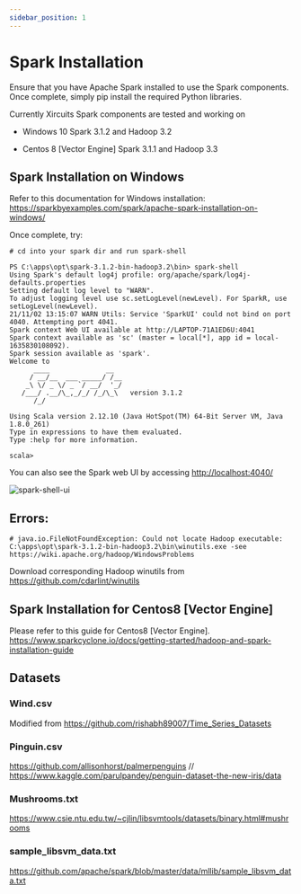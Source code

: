 ```yaml
---
sidebar_position: 1
---
```


# Spark Installation

Ensure that you have Apache Spark installed to use the Spark components. Once complete, simply pip install the required Python libraries.

Currently Xircuits Spark components are tested and working on 
- Windows 10 Spark 3.1.2 and Hadoop 3.2

- Centos 8 [Vector Engine] Spark 3.1.1 and Hadoop 3.3

## Spark Installation on Windows

Refer to this documentation for Windows installation: https://sparkbyexamples.com/spark/apache-spark-installation-on-windows/


Once complete, try:

```
# cd into your spark dir and run spark-shell

PS C:\apps\opt\spark-3.1.2-bin-hadoop3.2\bin> spark-shell
Using Spark's default log4j profile: org/apache/spark/log4j-defaults.properties
Setting default log level to "WARN".
To adjust logging level use sc.setLogLevel(newLevel). For SparkR, use setLogLevel(newLevel).
21/11/02 13:15:07 WARN Utils: Service 'SparkUI' could not bind on port 4040. Attempting port 4041.
Spark context Web UI available at http://LAPTOP-71A1ED6U:4041
Spark context available as 'sc' (master = local[*], app id = local-1635830108092).
Spark session available as 'spark'.
Welcome to
      ____              __
     / __/__  ___ _____/ /__
    _\ \/ _ \/ _ `/ __/  '_/
   /___/ .__/\_,_/_/ /_/\_\   version 3.1.2
      /_/

Using Scala version 2.12.10 (Java HotSpot(TM) 64-Bit Server VM, Java 1.8.0_261)
Type in expressions to have them evaluated.
Type :help for more information.

scala>
```

You can also see the Spark web UI by accessing [http://localhost:4040/](http://localhost:4040/)

![spark-shell-ui](/img/docs/examples/spark/spark-shell-ui.png)


## Errors:

    # java.io.FileNotFoundException: Could not locate Hadoop executable: C:\apps\opt\spark-3.1.2-bin-hadoop3.2\bin\winutils.exe -see https://wiki.apache.org/hadoop/WindowsProblems

Download corresponding Hadoop winutils from https://github.com/cdarlint/winutils


## Spark Installation for Centos8 [Vector Engine]

Please refer to this guide for Centos8 [Vector Engine].
https://www.sparkcyclone.io/docs/getting-started/hadoop-and-spark-installation-guide

## Datasets

### Wind.csv
Modified from https://github.com/rishabh89007/Time_Series_Datasets
### Pinguin.csv
https://github.com/allisonhorst/palmerpenguins // https://www.kaggle.com/parulpandey/penguin-dataset-the-new-iris/data
### Mushrooms.txt
https://www.csie.ntu.edu.tw/~cjlin/libsvmtools/datasets/binary.html#mushrooms
### sample_libsvm_data.txt
https://github.com/apache/spark/blob/master/data/mllib/sample_libsvm_data.txt